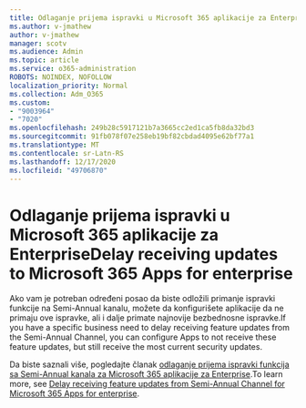 ```yaml
---
title: Odlaganje prijema ispravki u Microsoft 365 aplikacije za Enterprise
ms.author: v-jmathew
author: v-jmathew
manager: scotv
ms.audience: Admin
ms.topic: article
ms.service: o365-administration
ROBOTS: NOINDEX, NOFOLLOW
localization_priority: Normal
ms.collection: Adm_O365
ms.custom:
- "9003964"
- "7020"
ms.openlocfilehash: 249b28c5917121b7a3665cc2ed1ca5fb8da32bd3
ms.sourcegitcommit: 91fb078f07e258eb19bf82cbdad4095e62bf77a1
ms.translationtype: MT
ms.contentlocale: sr-Latn-RS
ms.lasthandoff: 12/17/2020
ms.locfileid: "49706870"
---
```

# <a name="delay-receiving-updates-to-microsoft-365-apps-for-enterprise"></a><span data-ttu-id="ecd01-102">Odlaganje prijema ispravki u Microsoft 365 aplikacije za Enterprise</span><span class="sxs-lookup"><span data-stu-id="ecd01-102">Delay receiving updates to Microsoft 365 Apps for enterprise</span></span>

<span data-ttu-id="ecd01-103">Ako vam je potreban određeni posao da biste odložili primanje ispravki funkcije na Semi-Annual kanalu, možete da konfigurišete aplikacije da ne primaju ove ispravke, ali i dalje primate najnovije bezbednosne ispravke.</span><span class="sxs-lookup"><span data-stu-id="ecd01-103">If you have a specific business need to delay receiving feature updates from the Semi-Annual Channel, you can configure Apps to not receive these feature updates, but still receive the most current security updates.</span></span>

<span data-ttu-id="ecd01-104">Da biste saznali više, pogledajte članak [odlaganje prijema ispravki funkcija sa Semi-Annual kanala za Microsoft 365 aplikacije za Enterprise](https://go.microsoft.com/fwlink/?linkid=2109533).</span><span class="sxs-lookup"><span data-stu-id="ecd01-104">To learn more, see [Delay receiving feature updates from Semi-Annual Channel for Microsoft 365 Apps for enterprise](https://go.microsoft.com/fwlink/?linkid=2109533).</span></span>
